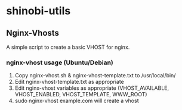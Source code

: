 # shinobi-utils
 
## Nginx-Vhosts
 
A simple script to create a basic VHOST for nginx.
 
### nginx-vhost usage (Ubuntu/Debian)

1. Copy nginx-vhost.sh & nginx-vhost-template.txt to /usr/local/bin/
2. Edit nginx-vhost-template.txt as appropriate
3. Edit nginx-vhost variables as appropriate (VHOST_AVAILABLE, VHOST_ENABLED, VHOST_TEMPLATE, WWW_ROOT)
4. sudo nginx-vhost example.com will create a vhost
